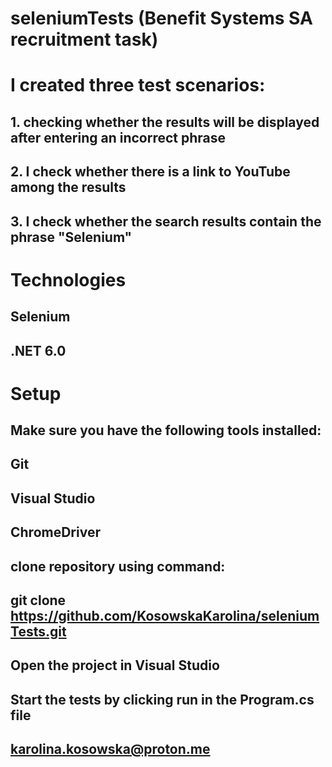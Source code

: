 # seleniumTests (Benefit Systems SA recruitment task)

# I created three test scenarios:
## 1. checking whether the results will be displayed after entering an incorrect phrase
## 2. I check whether there is a link to YouTube among the results
## 3. I check whether the search results contain the phrase "Selenium"

# Technologies
## Selenium
## .NET 6.0

# Setup
## Make sure you have the following tools installed:
## Git
## Visual Studio
## ChromeDriver

## clone repository using command:
## git clone https://github.com/KosowskaKarolina/seleniumTests.git

## Open the project in Visual Studio

## Start the tests by clicking run in the Program.cs file

## karolina.kosowska@proton.me
